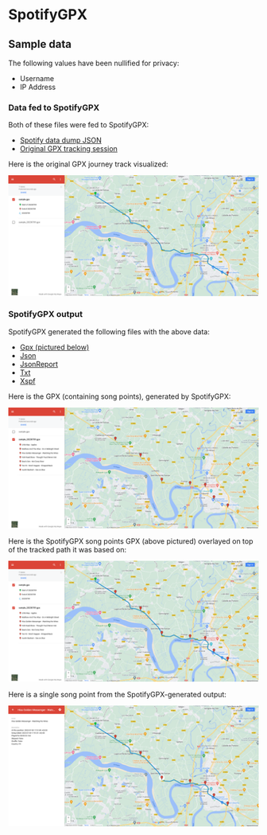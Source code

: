 # SpotifyGPX

## Sample data

The following values have been nullified for privacy:

 - Username
 - IP Address

### Data fed to SpotifyGPX

Both of these files were fed to SpotifyGPX:

 - [Spotify data dump JSON](sample.json)
 - [Original GPX tracking session](sample.gpx)

Here is the original GPX journey track visualized:

![image](sample.png)

### SpotifyGPX output

SpotifyGPX generated the following files with the above data:

 - [Gpx (pictured below)](sample_20230709.gpx)
 - [Json](sample_20230709.json)
 - [JsonReport](sample_All.jsonreport)
 - [Txt](sample_20230709.txt)
 - [Xspf](sample_20230709.xspf)

Here is the GPX (containing song points), generated by SpotifyGPX:

![image](sample_20230709.png)

Here is the SpotifyGPX song points GPX (above pictured) overlayed on top of the tracked path it was based on:

![image](overlay.png)

Here is a single song point from the SpotifyGPX-generated output:

![image](pair.png)